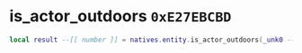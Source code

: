 # is_actor_outdoors `0xE27EBCBD`

```lua
local result --[[ number ]] = natives.entity.is_actor_outdoors(_unk0 --[[ number ]])
```